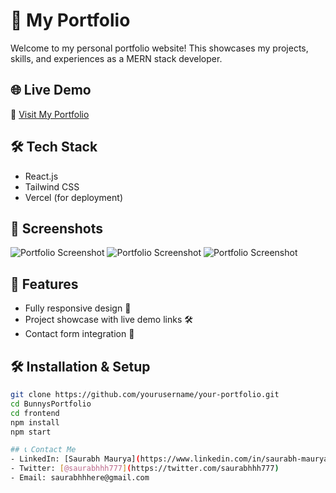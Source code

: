 # 🚀 My Portfolio

Welcome to my personal portfolio website! This showcases my projects, skills, and experiences as a MERN stack developer.

## 🌐 Live Demo
🔗 [Visit My Portfolio](https://www.asksaurabh.xyz/)

## 🛠 Tech Stack
- React.js
- Tailwind CSS
- Vercel (for deployment)

## 📸 Screenshots
![Portfolio Screenshot](https://github.com/user-attachments/assets/27086487-8705-45a9-9f19-282eb0f12191)
![Portfolio Screenshot](https://github.com/user-attachments/assets/91594960-d777-48bf-a5f1-dc68f91bb740)
![Portfolio Screenshot](https://github.com/user-attachments/assets/eb8afa57-0e44-4a18-b016-a744012c6637)

## 🚀 Features
- Fully responsive design 📱
- Project showcase with live demo links 🛠️
- Contact form integration 📩

## 🛠 Installation & Setup
```bash
git clone https://github.com/yourusername/your-portfolio.git
cd BunnysPortfolio
cd frontend
npm install
npm start

## 📞 Contact Me
- LinkedIn: [Saurabh Maurya](https://www.linkedin.com/in/saurabh-maurya-92b727245/)
- Twitter: [@saurabhhh777](https://twitter.com/saurabhhh777)
- Email: saurabhhhere@gmail.com
